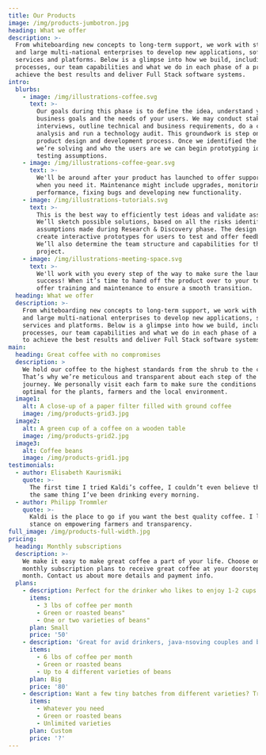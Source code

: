 ```yaml
---
title: Our Products
image: /img/products-jumbotron.jpg
heading: What we offer
description: >-
  From whiteboarding new concepts to long-term support, we work with startups
  and large multi-national enterprises to develop new applications, software,
  services and platforms. Below is a glimpse into how we build, including our
  processes, our team capabilities and what we do in each phase of a project to
  achieve the best results and deliver Full Stack software systems.
intro:
  blurbs:
    - image: /img/illustrations-coffee.svg
      text: >-
        Our goals during this phase is to define the idea, understand your
        business goals and the needs of your users. We may conduct stakeholder
        interviews, outline technical and business requirements, do a competitor
        analysis and run a technology audit. This groundwork is step one in the
        product design and development process. Once we identified the problem
        we’re solving and who the users are we can begin prototyping ideas and
        testing assumptions.
    - image: /img/illustrations-coffee-gear.svg
      text: >-
        We'll be around after your product has launched to offer support as and
        when you need it. Maintenance might include upgrades, monitoring
        performance, fixing bugs and developing new functionality.
    - image: /img/illustrations-tutorials.svg
      text: >-
        This is the best way to efficiently test ideas and validate assumptions.
        We’ll sketch possible solutions, based on all the risks identified and
        assumptions made during Research & Discovery phase. The design team will
        create interactive prototypes for users to test and offer feedback.
        We’ll also determine the team structure and capabilities for the
        project.
    - image: /img/illustrations-meeting-space.svg
      text: >-
        We'll work with you every step of the way to make sure the launch is a
        success! When it’s time to hand off the product over to your team, we’ll
        offer training and maintenance to ensure a smooth transition.
  heading: What we offer
  description: >-
    From whiteboarding new concepts to long-term support, we work with startups
    and large multi-national enterprises to develop new applications, software,
    services and platforms. Below is a glimpse into how we build, including our
    processes, our team capabilities and what we do in each phase of a project
    to achieve the best results and deliver Full Stack software systems.
main:
  heading: Great coffee with no compromises
  description: >
    We hold our coffee to the highest standards from the shrub to the cup.
    That’s why we’re meticulous and transparent about each step of the coffee’s
    journey. We personally visit each farm to make sure the conditions are
    optimal for the plants, farmers and the local environment.
  image1:
    alt: A close-up of a paper filter filled with ground coffee
    image: /img/products-grid3.jpg
  image2:
    alt: A green cup of a coffee on a wooden table
    image: /img/products-grid2.jpg
  image3:
    alt: Coffee beans
    image: /img/products-grid1.jpg
testimonials:
  - author: Elisabeth Kaurismäki
    quote: >-
      The first time I tried Kaldi’s coffee, I couldn’t even believe that was
      the same thing I’ve been drinking every morning.
  - author: Philipp Trommler
    quote: >-
      Kaldi is the place to go if you want the best quality coffee. I love their
      stance on empowering farmers and transparency.
full_image: /img/products-full-width.jpg
pricing:
  heading: Monthly subscriptions
  description: >-
    We make it easy to make great coffee a part of your life. Choose one of our
    monthly subscription plans to receive great coffee at your doorstep each
    month. Contact us about more details and payment info.
  plans:
    - description: Perfect for the drinker who likes to enjoy 1-2 cups per day.
      items:
        - 3 lbs of coffee per month
        - Green or roasted beans"
        - One or two varieties of beans"
      plan: Small
      price: '50'
    - description: 'Great for avid drinkers, java-nsoving couples and bigger crowds'
      items:
        - 6 lbs of coffee per month
        - Green or roasted beans
        - Up to 4 different varieties of beans
      plan: Big
      price: '80'
    - description: Want a few tiny batches from different varieties? Try our custom plan
      items:
        - Whatever you need
        - Green or roasted beans
        - Unlimited varieties
      plan: Custom
      price: '?'
---
```


